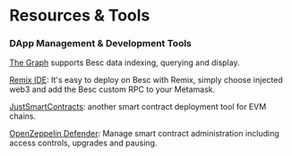 # Resources & Tools

### DApp Management & Development Tools

[The Graph](https://thegraph.com) supports Besc data indexing, querying and display.

[Remix IDE](https://remix-project.org/): It's easy to deploy on Besc with Remix, simply choose injected web3 and add the Besc custom RPC to your Metamask.

[JustSmartContracts](https://justsmartcontracts.dev/): another smart contract deployment tool for EVM chains.

[OpenZeppelin Defender](https://defender.openzeppelin.com): Manage smart contract administration including access controls, upgrades and pausing.
